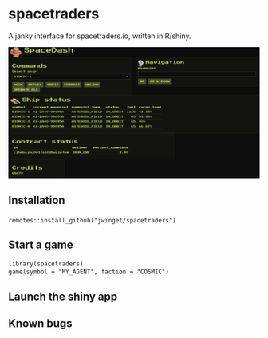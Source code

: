 
# spacetraders

<!-- badges: start -->
<!-- badges: end -->

A janky interface for spacetraders.io, written in R/shiny.

![Shiny interface](https://github.com/jwinget/spacetraders_R/blob/main/spacedash/www/img/screenshot.PNG?raw=true)

## Installation

`remotes::install_github("jwinget/spacetraders")`

## Start a game

```
library(spacetraders)
game(symbol = "MY_AGENT", faction = "COSMIC")
```

## Launch the shiny app

## Known bugs

